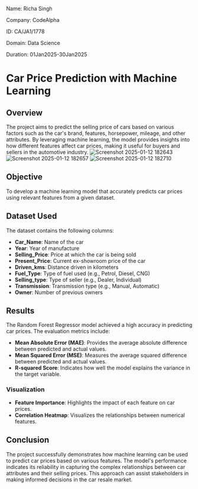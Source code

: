 Name: Richa Singh

Company: CodeAlpha

ID: CA/JA1/1778

Domain: Data Science

Duration: 01Jan2025-30Jan2025

# Car Price Prediction with Machine Learning

## Overview
The project aims to predict the selling price of cars based on various factors such as the car's brand, features, horsepower, mileage, and other attributes. By leveraging machine learning, the model provides insights into how different features affect car prices, making it useful for buyers and sellers in the automotive industry.
![Screenshot 2025-01-12 182643](https://github.com/user-attachments/assets/12568b20-6d32-4594-bc57-4b509dc12bb4)
![Screenshot 2025-01-12 182657](https://github.com/user-attachments/assets/df407a83-bcc3-4482-85e1-56fe41041379)
![Screenshot 2025-01-12 182710](https://github.com/user-attachments/assets/af2f46aa-397d-4e70-a85a-580f8699acad)


## Objective
To develop a machine learning model that accurately predicts car prices using relevant features from a given dataset.

## Dataset Used
The dataset contains the following columns:
- **Car_Name**: Name of the car
- **Year**: Year of manufacture
- **Selling_Price**: Price at which the car is being sold
- **Present_Price**: Current ex-showroom price of the car
- **Driven_kms**: Distance driven in kilometers
- **Fuel_Type**: Type of fuel used (e.g., Petrol, Diesel, CNG)
- **Selling_type**: Type of seller (e.g., Dealer, Individual)
- **Transmission**: Transmission type (e.g., Manual, Automatic)
- **Owner**: Number of previous owners

## Results
The Random Forest Regressor model achieved a high accuracy in predicting car prices. The evaluation metrics include:
- **Mean Absolute Error (MAE)**: Provides the average absolute difference between predicted and actual values.
- **Mean Squared Error (MSE)**: Measures the average squared difference between predicted and actual values.
- **R-squared Score**: Indicates how well the model explains the variance in the target variable.

### Visualization
- **Feature Importance**: Highlights the impact of each feature on car prices.
- **Correlation Heatmap**: Visualizes the relationships between numerical features.

## Conclusion
The project successfully demonstrates how machine learning can be used to predict car prices based on various features. The model's performance indicates its reliability in capturing the complex relationships between car attributes and their selling prices. This approach can assist stakeholders in making informed decisions in the car resale market.

